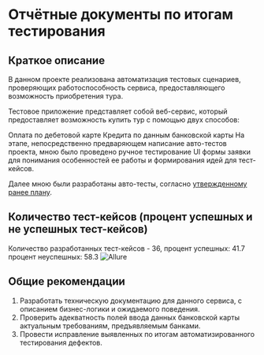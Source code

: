 # Отчётные документы по итогам тестирования

## Краткое описание

В данном проекте реализована автоматизация тестовых сценариев, проверяющих работоспособность сервиса, предоставляющего возможность приобретения тура.

Тестовое приложение представляет собой веб-сервис, который предоставляет возможность купить тур с помощью двух способов:

Оплата по дебетовой карте 
Кредита по данным банковской карты
На этапе, непосредственно предваряющем написание авто-тестов проекта, мною было проведено ручное тестирование UI формы заявки для понимания особенностей ее работы и формирования идей для тест-кейсов.

Далее мною были разработаны авто-тесты, согласно [утвержденному ранее плану](https://github.com/Nolldor1/Diploma_QA-51/blob/main/docs/Plan.md).

## Количество тест-кейсов (процент успешных и не успешных тест-кейсов)

Количество разработанных тест-кейсов - 36, процент успешных: 41.7 процент неуспешных: 58.3
![Allure](https://github.com/Nolldor1/Diploma_QA-51/assets/118617018/316f33b3-862c-491f-9e67-f62f2cd98935)


## Общие рекомендации


1. Разработать техническую документацию для данного сервиса, с описанием бизнес-логики и ожидаемого поведения.
2. Проверить адекватность полей ввода данных банковской карты актуальным требованиям, предъявляемым банками.
3. Провести исправление выявленных по итогам автоматизированного тестирования дефектов.
